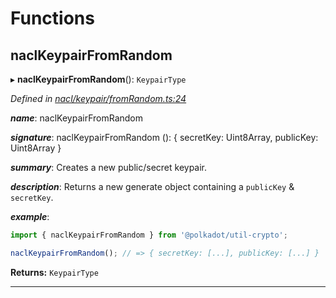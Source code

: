 

# Functions

<a id="naclkeypairfromrandom"></a>

##  naclKeypairFromRandom

▸ **naclKeypairFromRandom**(): `KeypairType`

*Defined in [nacl/keypair/fromRandom.ts:24](https://github.com/polkadot-js/common/blob/0cb6e6c/packages/util-crypto/src/nacl/keypair/fromRandom.ts#L24)*

*__name__*: naclKeypairFromRandom

*__signature__*: naclKeypairFromRandom (): { secretKey: Uint8Array, publicKey: Uint8Array }

*__summary__*: Creates a new public/secret keypair.

*__description__*: Returns a new generate object containing a `publicKey` & `secretKey`.

*__example__*:   

```javascript
import { naclKeypairFromRandom } from '@polkadot/util-crypto';

naclKeypairFromRandom(); // => { secretKey: [...], publicKey: [...] }
```

**Returns:** `KeypairType`

___

